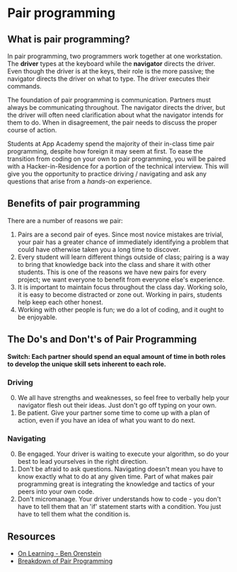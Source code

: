 # Pair programming

## What is pair programming?

In pair programming, two programmers work together at one workstation.
The **driver** types at the keyboard while the **navigator** directs
the driver. Even though the driver is at the keys, their role is the
more passive; the navigator directs the driver on what to type. The
driver executes their commands.

The foundation of pair programming is communication. Partners must
always be communicating throughout. The navigator directs the driver,
but the driver will often need clarification about what the navigator
intends for them to do. When in disagreement, the pair needs to
discuss the proper course of action.

Students at App Academy spend the majority of their in-class time pair
programming, despite how foreign it may seem at first. To ease the
transition from coding on your own to pair programming, you will be
paired with a Hacker-in-Residence for a portion of the technical
interview. This will give you the opportunity to practice driving /
navigating and ask any questions that arise from a *hands-on*
experience.

## Benefits of pair programming

There are a number of reasons we pair:

1. Pairs are a second pair of eyes. Since most novice mistakes are
   trivial, your pair has a greater chance of immediately identifying
   a problem that could have otherwise taken you a long time to
   discover.
2. Every student will learn different things outside of class; pairing
   is a way to bring that knowledge back into the class and share it
   with other students. This is one of the reasons we have new pairs
  for every project; we want everyone to benefit from everyone else's
  experience.
3. It is important to maintain focus throughout the class day. Working
   solo, it is easy to become distracted or zone out. Working in
   pairs, students help keep each other honest.
4. Working with other people is fun; we do a lot of coding, and it
   ought to be enjoyable.

## The Do's and Don't's of Pair Programming

**Switch: Each partner should spend an equal amount of time in both roles to develop the unique skill sets inherent to each role.**

### Driving

0. We all have strengths and weaknesses, so feel free to verbally help your navigator flesh out their ideas. Just don't go off typing on your own.
0. Be patient. Give your partner some time to come up with a plan of action, even if you have an idea of what you want to do next.

### Navigating

0. Be engaged. Your driver is waiting to execute your algorithm, so do your best to lead yourselves in the right direction.
0. Don't be afraid to ask questions. Navigating doesn't mean you have to know exactly what to do at any given time. Part of what makes pair programming great is integrating the knowledge and tactics of your peers into your own code.
0. Don't micromanage. Your driver understands how to code - you don't have to tell them that an 'if' statement starts with a condition. You just have to tell them what the condition is.

## Resources

* [On Learning - Ben Orenstein][ben-o-pair-programming]
* [Breakdown of Pair Programming][pair-programming]

[pair-programming]: https://www.agilealliance.org/glossary/pairing/
[ben-o-pair-programming]: https://www.youtube.com/watch?v=PYpxx2BFZPo
